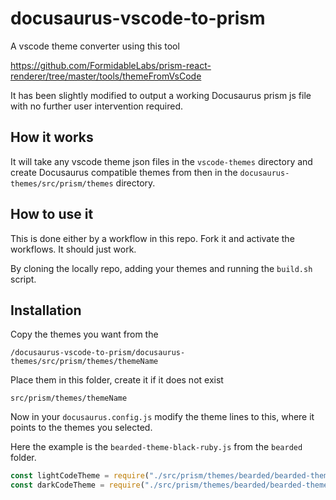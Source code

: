 # docusaurus-vscode-to-prism

A vscode theme converter using this tool

https://github.com/FormidableLabs/prism-react-renderer/tree/master/tools/themeFromVsCode

It has been slightly modified to output a working Docusaurus prism js file with no further user intervention required.

## How it works

It will take any vscode theme json files in the `vscode-themes` directory and create Docusaurus compatible themes from then in the `docusaurus-themes/src/prism/themes` directory.

## How to use it

This is done either by a workflow in this repo. Fork it and activate the workflows. It should just work.

By cloning the locally repo, adding your themes and running the `build.sh` script.

## Installation

Copy the themes you want from the

```text
/docusaurus-vscode-to-prism/docusaurus-themes/src/prism/themes/themeName
```

Place them in this folder, create it if it does not exist

```text
src/prism/themes/themeName
```

Now in your `docusaurus.config.js` modify the theme lines to this, where it points to the themes you selected.

Here the example is the `bearded-theme-black-ruby.js` from the `bearded` folder.

```js
const lightCodeTheme = require("./src/prism/themes/bearded/bearded-theme-black-ruby.js");
const darkCodeTheme = require("./src/prism/themes/bearded/bearded-theme-black-ruby.js");
```
